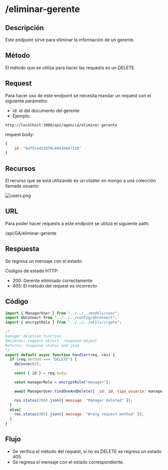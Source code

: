 # /eliminar-gerente

## Descripción

Este endpoint sirve para eliminar la información de un gerente.

## Método

El método que se utiliza para hacer las requests es un DELETE.

## Request

Para hacer uso de este endpoint se necesita mandar un request con el siguiente parámetro:

- id: id del documento del gerente
- Ejemplo:

```
http://localhost:3000/api/agencia/eliminar-gerente
```

request body:

```jsx
{
    id: "6475ce431870c4941b667158"
}
```

## Recursos

El recurso que se está utilizando es un clúster en mongo a una colección llamada usuario: 

![users.png](pull-agencia%20c1e0b7cc540648dfa3344600c4367552/users.png)

## URL

Para poder hacer requests a este endpoint se utiliza el siguiente path:

/api/GA/eliminar-gerente

## Respuesta

Se regresa un mensaje con el estado.

Códigos de estado HTTP:

- 200: Gerente eliminado correctamente
- 405: El método del request es incorrecto

## Código

```jsx
import { ManagerUser } from "../../../models/user";
import dbConnect from "../../../config/dbConnect";
import { encryptRole } from "../../../utils/crypto";

/* 
manager deletion function
Recieves: request object, response object
Returns: response status and json 
*/
export default async function handler(req, res) {
  if (req.method === "DELETE") {
    dbConnect();

    const { id } = req.body;

    const managerRole = encryptRole("manager");

    await ManagerUser.findOneAndDelete({ _id: id, tipo_usuario: managerRole }).exec()

    res.status(200).json({ message: "Manager deleted" });    
  }
  else{
    res.status(405).json({ message: "Wrong request method" });
  }
}
```

## Flujo

- Se verifica el método del request, si no es DELETE se regresa un estado 405.
- Se regresa el mensaje con el estado correspondiente.